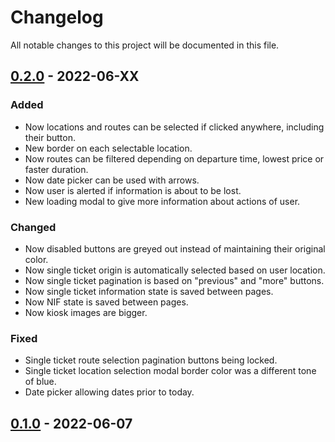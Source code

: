 # Changelog
All notable changes to this project will be documented in this file.

## [0.2.0] - 2022-06-XX
### Added
- Now locations and routes can be selected if clicked anywhere, including their button.
- New border on each selectable location.
- Now routes can be filtered depending on departure time, lowest price or faster duration.
- Now date picker can be used with arrows.
- Now user is alerted if information is about to be lost.
- New loading modal to give more information about actions of user.

### Changed
- Now disabled buttons are greyed out instead of maintaining their original color.
- Now single ticket origin is automatically selected based on user location.
- Now single ticket pagination is based on "previous" and "more" buttons.
- Now single ticket information state is saved between pages.
- Now NIF state is saved between pages.
- Now kiosk images are bigger.

### Fixed
- Single ticket route selection pagination buttons being locked.
- Single ticket location selection modal border color was a different tone of blue.
- Date picker allowing dates prior to today.

## [0.1.0] - 2022-06-07

[0.2.0]: https://github.com/joaompfonseca/panda-bot/compare/v0.1.0...v0.2.0
[0.1.0]: https://github.com/joaompfonseca/bus-kiosk/releases/tag/v0.1.0